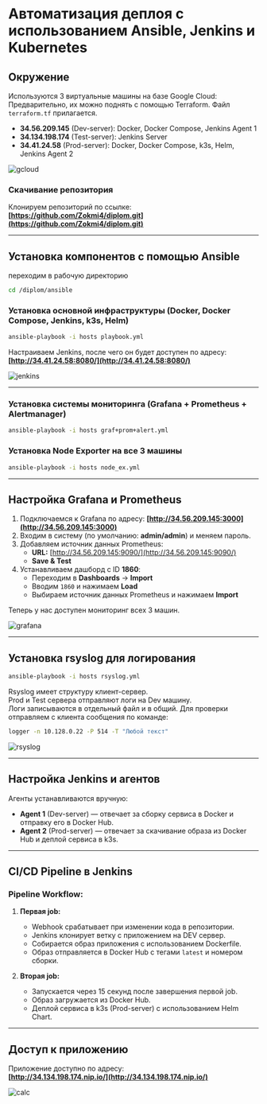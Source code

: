 # Автоматизация деплоя с использованием Ansible, Jenkins и Kubernetes

## Окружение

Используются 3 виртуальные машины на базе Google Cloud:  
Предварительно, их можно поднять с помощью Terraform. Файл `terraform.tf` прилагается.

- **34.56.209.145** (Dev-server): Docker, Docker Compose, Jenkins Agent 1  
- **34.134.198.174** (Test-server): Jenkins Server  
- **34.41.24.58** (Prod-server): Docker, Docker Compose, k3s, Helm, Jenkins Agent 2  

![gcloud](https://github.com/Zokmi4/diplom/images/gloud.png)

### Скачивание репозитория

Клонируем репозиторий по ссылке:  
**[https://github.com/Zokmi4/diplom.git](https://github.com/Zokmi4/diplom.git)**

---

## Установка компонентов с помощью Ansible
переходим в рабочую директорию 
```bash
cd /diplom/ansible
```
### Установка основной инфраструктуры (Docker, Docker Compose, Jenkins, k3s, Helm)

```bash
ansible-playbook -i hosts playbook.yml
```

Настраиваем Jenkins, после чего он будет доступен по адресу:  
**[http://34.41.24.58:8080/](http://34.41.24.58:8080/)**  

![jenkins](https://github.com/Zokmi4/diplom/images/jenkins.png)

---

### Установка системы мониторинга (Grafana + Prometheus + Alertmanager)

```bash
ansible-playbook -i hosts graf+prom+alert.yml
```

### Установка Node Exporter на все 3 машины

```bash
ansible-playbook -i hosts node_ex.yml
```

---

## Настройка Grafana и Prometheus

1. Подключаемся к Grafana по адресу: **[http://34.56.209.145:3000](http://34.56.209.145:3000)**  
2. Входим в систему (по умолчанию: **admin/admin**) и меняем пароль.  
3. Добавляем источник данных Prometheus:  
   - **URL:** [http://34.56.209.145:9090/](http://34.56.209.145:9090/)
   - **Save & Test**
4. Устанавливаем дашборд с ID **1860**:
   - Переходим в **Dashboards** → **Import**
   - Вводим `1860` и нажимаем **Load**
   - Выбираем источник данных Prometheus и нажимаем **Import**

Теперь у нас доступен мониторинг всех 3 машин.  

![grafana](https://github.com/Zokmi4/diplom/images/grafana.png)

---

## Установка rsyslog для логирования

```bash
ansible-playbook -i hosts rsyslog.yml
```

Rsyslog имеет структуру клиент-сервер.  
Prod и Test сервера отправляют логи на Dev машину.  
Логи записываются в отдельный файл и в общий. Для проверки отправляем c клиента сообщения по команде:

```bash
logger -n 10.128.0.22 -P 514 -T "Любой текст"
```

![rsyslog](https://github.com/Zokmi4/diplom/images/rsyslog.png)

---

## Настройка Jenkins и агентов

Агенты устанавливаются вручную:

- **Agent 1** (Dev-server) — отвечает за сборку сервиса в Docker и отправку его в Docker Hub.
- **Agent 2** (Prod-server) — отвечает за скачивание образа из Docker Hub и деплой сервиса в k3s.

---

## CI/CD Pipeline в Jenkins

### Pipeline Workflow:

1. **Первая job:**
   - Webhook срабатывает при изменении кода в репозитории.
   - Jenkins клонирует ветку с приложением на DEV сервер.
   - Собирается образ приложения с использованием Dockerfile.
   - Образ отправляется в Docker Hub с тегами `latest` и номером сборки.

2. **Вторая job:**
   - Запускается через 15 секунд после завершения первой job.
   - Образ загружается из Docker Hub.
   - Деплой сервиса в k3s (Prod-server) с использованием Helm Chart.

---

## Доступ к приложению

Приложение доступно по адресу:  
**[http://34.134.198.174.nip.io/](http://34.134.198.174.nip.io/)**  

![calc](https://github.com/Zokmi4/diplom/images/calc.png)

